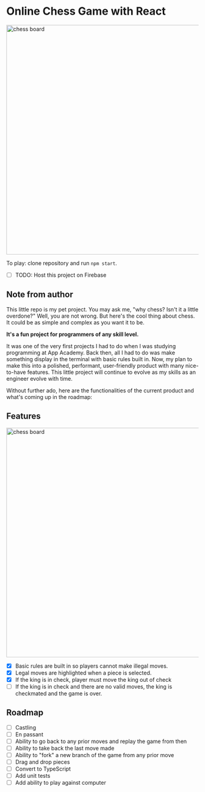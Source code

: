 # Online Chess Game with React

<img src="https://user-images.githubusercontent.com/9043536/150035157-e4482617-ba17-48ba-a37a-d524bdeac634.png" alt="chess board" width="600" />

To play: clone repository and run `npm start`.
- [ ] TODO: Host this project on Firebase

## Note from author
This little repo is my pet project. You may ask me, "why chess? Isn't it a little overdone?"
Well, you are not wrong. But here's the cool thing about chess. It could be as simple and complex as you want it to be.

**It's a fun project for programmers of any skill level.**

It was one of the very first projects I had to do when I was studying programming at App Academy. Back then, all I had to do was make something display in the terminal with basic rules built in.
Now, my plan to make this into a polished, performant, user-friendly product with many nice-to-have features.
This little project will continue to evolve as my skills as an engineer evolve with time.

Without further ado, here are the functionalities of the current product and what's coming up in the roadmap:

## Features
<img src="https://user-images.githubusercontent.com/9043536/150020941-7da1b561-f9eb-4d3a-b3a5-d962d0f5200f.png" alt="chess board" width="600" />

- [x] Basic rules are built in so players cannot make illegal moves.
- [x] Legal moves are highlighted when a piece is selected.
- [x] If the king is in check, player must move the king out of check
- [ ] If the king is in check and there are no valid moves, the king is checkmated and the game is over.

## Roadmap
- [ ] Castling
- [ ] En passant
- [ ] Ability to go back to any prior moves and replay the game from then
- [ ] Ability to take back the last move made
- [ ] Ability to "fork" a new branch of the game from any prior move
- [ ] Drag and drop pieces
- [ ] Convert to TypeScript
- [ ] Add unit tests
- [ ] Add ability to play against computer

